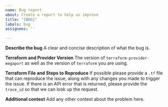 ```yaml
---
name: Bug report
about: Create a report to help us improve
title: "[BUG]"
labels: bug
assignees: ''

---
```


**Describe the bug**
A clear and concise description of what the bug is.

**Terraform and Provider Version**
The version of `terraform-provider-megaport` as well as the version of `terraform` you are using.

**Terraform File and Steps to Reproduce**
If possible please provide a `.tf` file that can reproduce the issue, along with any changes you made to trigger the issue. If there is an API error that is returned, please provide the `trace_id` so that we can look up the request.

**Additional context**
Add any other context about the problem here.
